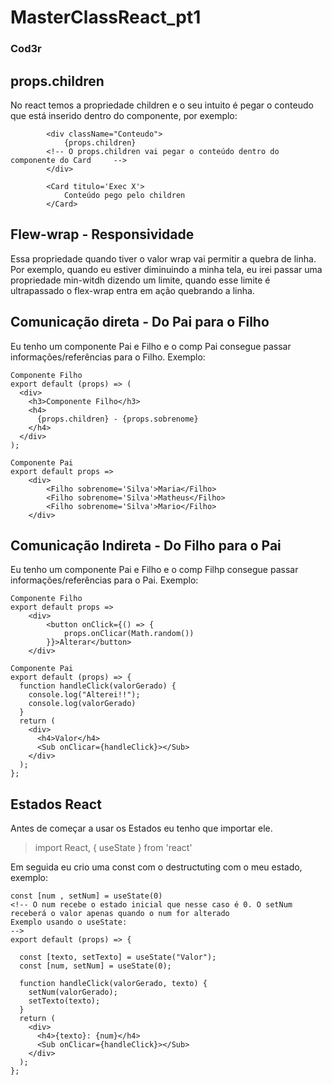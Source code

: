 # MasterClassReact_pt1
### Cod3r

## props.children

No react temos a propriedade children e o seu intuito é pegar o conteudo que está inserido dentro do componente, por exemplo:

``` React
        <div className="Conteudo">
            {props.children}
        <!-- O props.children vai pegar o conteúdo dentro do componente do Card     -->
        </div>

        <Card titulo='Exec X'>
            Conteúdo pego pelo children
        </Card>
```
## Flew-wrap - Responsividade

Essa propriedade quando tiver o valor wrap vai permitir a quebra de linha. Por exemplo, quando eu estiver diminuindo a minha tela, eu irei passar uma propriedade min-witdh dizendo um limite, quando esse limite é ultrapassado o flex-wrap entra em ação quebrando a linha. 

## Comunicação direta - Do Pai para o Filho

Eu tenho um componente Pai e Filho e o comp Pai consegue passar informações/referências para o Filho. Exemplo:

``` React
Componente Filho
export default (props) => (
  <div>
    <h3>Componente Filho</h3>
    <h4>
      {props.children} - {props.sobrenome}
    </h4>
  </div>
);

Componente Pai 
export default props => 
    <div>
        <Filho sobrenome='Silva'>Maria</Filho>
        <Filho sobrenome='Silva'>Matheus</Filho>
        <Filho sobrenome='Silva'>Mario</Filho>
    </div>
```
## Comunicação Indireta - Do Filho para o Pai

Eu tenho um componente Pai e Filho e o comp Filhp consegue passar informações/referências para o Pai. Exemplo:

``` React
Componente Filho
export default props => 
    <div>
        <button onClick={() => {
            props.onClicar(Math.random())
        }}>Alterar</button>
    </div>

Componente Pai 
export default (props) => {
  function handleClick(valorGerado) {
    console.log("Alterei!!");
    console.log(valorGerado)
  }
  return (
    <div>
      <h4>Valor</h4>
      <Sub onClicar={handleClick}></Sub>
    </div>
  );
};

```

## Estados React

Antes de começar a usar os Estados eu tenho que importar ele.
> import React, { useState } from 'react'

Em seguida eu crio uma const com o destructuting com o meu estado, exemplo: 

``` React
const [num , setNum] = useState(0)
<!-- O num recebe o estado inicial que nesse caso é 0. O setNum receberá o valor apenas quando o num for alterado 
Exemplo usando o useState:
-->
export default (props) => {
    
  const [texto, setTexto] = useState("Valor");
  const [num, setNum] = useState(0);

  function handleClick(valorGerado, texto) {
    setNum(valorGerado);
    setTexto(texto);
  }
  return (
    <div>
      <h4>{texto}: {num}</h4>
      <Sub onClicar={handleClick}></Sub>
    </div>
  );
};
```